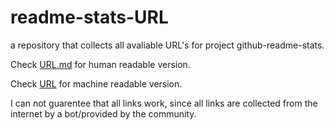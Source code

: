 # readme-stats-URL
a repository that collects all avaliable URL's for project github-readme-stats.

Check [URL.md](https://github.com/PencilNavigator/readme-stats-URL/blob/master/URL.md) for human readable version.

Check [URL](https://github.com/PencilNavigator/readme-stats-URL/blob/master/URL) for machine readable version.

I can not guarentee that all links work, since all links are collected from the internet by a bot/provided by the community.
